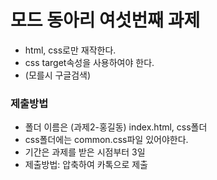 # 모드 동아리 여섯번째 과제
- html, css로만 재작한다.
- css target속성을 사용하여야 한다.
- (모를시 구글검색)

### 제출방법
- 폴더 이름은 (과제2-홍길동) index.html, css폴더 
- css폴더에는 common.css파일 있어야한다.
- 기간은 과제를 받은 시점부터 3일
- 제출방법: 압축하여 카톡으로 제출 
